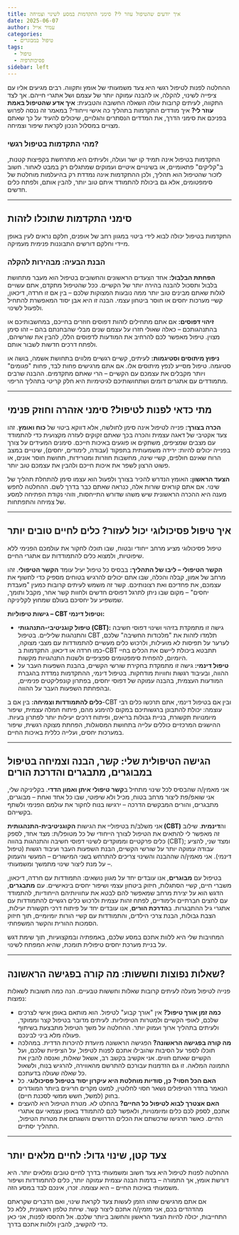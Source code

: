 ```yaml
---
title: איך יודעים שהטיפול עוזר לי? סימני התקדמות במסע לשינוי וצמיחה
date: 2025-06-07
author: עמיר אייל
categories:
  - טיפול במבוגרים
tags:
  - טיפול
  - פסיכותרפיה
sidebar: left
---
```


ההחלטה לפנות לטיפול רגשי היא צעד משמעותי של אומץ ותקווה. רבים מגיעים אליו עם ציפייה לשינוי, להקלה, או להבנה עמוקה יותר של עצמם ושל אתגרי חייהם. אך לצד התקווה, לעיתים קרובות עולה השאלה החשובה והטבעית: **איך אדע שהטיפול באמת עוזר לי?** איך מודדים התקדמות בתהליך כה אישי וייחודי? במאמר זה ננסה לפרוש בפניכם את סימני הדרך, את המדדים הנסתרים והגלויים, שיכולים להעיד על כך שאתם מצויים במסלול הנכון לקראת שיפור וצמיחה.

### מהי התקדמות בטיפול רגשי?

התקדמות בטיפול אינה תמיד קו ישר ועולה, ולעיתים היא מתרחשת בקפיצות קטנות, ב"קליקים" פתאומיים, או בשינויים איטיים ועמוקים שמתגלים רק במבט לאחור. חשוב לזכור שהטיפול הוא תהליך, ולכן ההתקדמות אינה נמדדת רק בהיעלמות מוחלטת של סימפטומים, אלא גם ביכולת להתמודד איתם טוב יותר, להבין אותם, ולפתח כלים חדשים.

---

## סימני התקדמות שתוכלו לזהות

התקדמות בטיפול יכולה לבוא לידי ביטוי במגוון רחב של אופנים, חלקם נראים לעין באופן מיידי וחלקם דורשים התבוננות פנימית מעמיקה.

### הבנת הבעיה: מבהירות להקלה

**הפחתת הבלבול:** אחד הצעדים הראשונים והחשובים בטיפול הוא מעבר מתחושת בלבול ותסכול להבנה בהירה יותר של הקשיים. ככל שהטיפול מתקדם, אתם עשויים לגלות שאתם מבינים טוב יותר ממה נובעות המצוקות שלכם – בין אם זו חרדה, דיכאון, קשיי מערכות יחסים או חוסר ביטחון עצמי. הבנה זו היא אבן יסוד המאפשרת להתחיל ולפעול לשינוי.

**זיהוי דפוסים:** אם אתם מתחילים לזהות דפוסים חוזרים בחייכם, במחשבותיכם או בהתנהגותכם – כאלה שאולי חזרו על עצמם שנים מבלי שהבחנתם בהם – זהו סימן מצוין. טיפול מאפשר לכם להרחיב את המודעות לדפוסים הללו, להבין את שורשיהם, ולפתח דרכים חדשות לשבור אותם.

**ניפוץ מיתוסים וסטיגמות:** לעיתים, קשיים רגשיים מלווים בתחושת אשמה, בושה או סטיגמה. טיפול מסייע לנפץ מיתוסים אלו. אם אתם מרגישים פחות לבד, פחות "פגומים" ויותר מקבלים את עצמכם עם הקשיים – הרי שאתם מתקדמים. ההבנה שרבים מתמודדים עם אתגרים דומים ושתחושותיכם לגיטימיות היא חלק קריטי בתהליך הריפוי.

---

## מתי כדאי לפנות לטיפול? סימני אזהרה וחוזק פנימי

**הכרה בצורך:** פנייה לטיפול אינה סימן לחולשה, אלא דווקא ביטוי של **כוח ואומץ**. זהו צעד אקטיבי של דאגה עצמית והכרה בכך שאתם זקוקים לעזרה מקצועית כדי להתמודד עם מצבים שמציפים, משתקים או פוגעים באיכות חייכם. סימנים המעידים על צורך בפנייה יכולים להיות: ירידה משמעותית בתפקוד (עבודה, לימודים, יחסים), שינויים במצב הרוח שאינם חולפים, קשיי שינה, מחשבות חוזרות ומטרידות, תחושת חוסר אונים, או פשוט הרצון לשפר את איכות חייכם ולהבין את עצמכם טוב יותר.

**הצעד הראשון:** האומץ הנדרש להכיר בצורך ולפעול הוא עצמו סימן להתחלת תהליך של שינוי. אם אתם קוראים שורות אלה, כנראה שאתם כבר בדרך לשם. ההחלטה לחפש מענה היא ההכרה הראשונית שיש משהו שדורש התייחסות, וזוהי נקודת הפתיחה למסע של צמיחה והתפתחות.

---

## איך טיפול פסיכולוגי יכול לעזור? כלים לחיים טובים יותר

טיפול פסיכולוגי מציע מרחב ייחודי ובטוח, שבו תוכלו לחקור את עולמכם הפנימי ללא שיפוטיות, ולמצוא כלים להתמודדות עם אתגרי החיים.

**הקשר הטיפולי – ליבו של התהליך:** בבסיס כל טיפול יעיל עומד **הקשר הטיפולי**. זהו מרחב של אמון, קבלה והכלה, שבו אתם יכולים להרגיש בטוחים מספיק כדי לחשוף את עצמכם, את פחדיכם ואת רצונותיכם. קשר זה משמש לעיתים קרובות כמעין "מעבדת יחסים" – מקום שבו ניתן לתרגל דפוסים חדשים ולחוות קשר אחר, מקבל ותומך, שמשפיע על יחסיכם בעולם שמחוץ לקליניקה.

**גישות טיפוליות – CBT וטיפול דינמי:**
* **טיפול קוגניטיבי-התנהגותי (CBT):** גישה זו מתמקדת בזיהוי ושינוי דפוסי חשיבה והתנהגות שליליים. בטיפול CBT תלמדו לזהות את "מלכודות החשיבה" שלכם, לערער על תפיסות לא מועילות, ולרכוש כלים מעשיים להתמודדות עם מצבי מצוקה, כמו חרדה או דיכאון. התקדמות ב-CBT תתבטא ביכולת ליישם את הכלים בחיי היומיום, להפחית סימפטומים ספציפיים ולשנות התנהגויות מקשות.
* **טיפול דינמי:** גישה זו מתמקדת בחקירת שורשי הקשיים, בהבנת השפעות העבר על ההווה, ובעיבוד רגשות וחוויות מודחקות. בטיפול דינמי, ההתקדמות נמדדת בהגברת המודעות העצמית, בהבנה עמוקה של דפוסי יחסים, בפתרון קונפליקטים פנימיים, ובהפחתת השפעות העבר על ההווה.

**כלים להתמודדות וצמיחה:** בין אם ב-CBT ובין אם בטיפול דינמי, אתם תרכשו כלים רבי עוצמה: יכולת להתבונן ברגשותיכם במקום להימנע מהם, פיתוח חמלה עצמית, שיפור מיומנויות תקשורת, בניית גבולות בריאים, ופיתוח דרכים יעילות יותר לפתרון בעיות. ההישגים המרכזיים כוללים עלייה בתחושת המסוגלות, הפחתת מצוקה רגשית, שיפור במערכות יחסים, ועלייה כללית באיכות החיים.

---

## הגישה הטיפולית שלי: קשר, הבנה וצמיחה בטיפול במבוגרים, מתבגרים והדרכת הורים

אני מאמין/ה שהבסיס לכל שינוי מתחיל ב**קשר טיפולי איתן ואמון הדדי**. בקליניקה שלי, אני שואפ/פת ליצור מרחב בטוח, מכיל ולא שיפוטי, שבו כל אחד ואחת – מבוגרים, מתבגרים, והורים המבקשים הדרכה – ירגישו בנוח לחקור את עולמם הפנימי ולשתף בקשייהם.

אני משלב/ת בטיפוליי את הגישות **הקוגניטיבית-התנהגותית (CBT)** וה**דינמית**. שילוב זה מאפשר לי להתאים את הטיפול לצורך הייחודי של כל מטופל/ת: מצד אחד, לספק כלים פרקטיים וממוקדים לשינוי דפוסי חשיבה והתנהגות בהווה (CBT); ומצד שני, להציע עבודה עמוקה יותר על שורשי הקשיים, הבנת השפעות העבר ועיבוד רגשות (טיפול דינמי). אני מאמין/ה שההבנה והשינוי צריכים להתרחש בשני המישורים – המעשי והעמוק – על מנת ליצור שינוי מתמשך ומשמעותי.

בטיפול עם **מבוגרים**, אנו עובדים יחד על מגוון נושאים: התמודדות עם חרדה, דיכאון, משברי חיים, קשיי הסתגלות, חיזוק ביטחון עצמי ושיפור יחסים בינאישיים. עם **מתבגרים**, הדגש הוא על יצירת מרחב שמאפשר להם לבטא את עחוויותיהם הייחודיות, להתמודד עם לחצים חברתיים ולימודיים, לפתח זהות עצמית ולרכוש כלים רגשיים להתמודדות עם אתגרי גיל ההתבגרות. ב**הדרכת הורים**, אנו עובדים יחד על פיתוח דרכי תקשורת יעילות, הצבת גבולות, הבנת צרכי הילדים, והתמודדות עם קשיי הורות יומיומיים, תוך חיזוק הסמכות ההורית והקשר המשפחתי.

המחויבות שלי היא ללוות אתכם במסע שלכם, באמפתיה ובמקצועיות, תוך שימת דגש על בניית מערכת יחסים טיפולית תומכת, שהיא המפתח לשינוי.

---

## שאלות נפוצות וחששות: מה קורה בפגישה הראשונה?

פנייה לטיפול מעלה לעיתים קרובות שאלות וחששות טבעיים. הנה כמה תשובות לשאלות נפוצות:

* **כמה זמן אורך טיפול?** אין "אורך קבוע" לטיפול. הוא מותאם באופן אישי לצרכים שלכם, לאופי הקשיים ולמטרות הטיפוליות. לעיתים מדובר בטיפול קצר וממוקד, ולעיתים בתהליך ארוך ועמוק יותר. ההחלטה על משך הטיפול מתבצעת בשיתוף פעולה מלא ביני לבינכם.
* **מה קורה בפגישה הראשונה?** הפגישה הראשונה מיועדת להיכרות הדדית. במהלכה תוכלו לספר על הסיבות שהובילו אתכם לפנות לטיפול, על הציפיות שלכם, ועל הקשיים שאתם חווים. אני אקשיב בקשב רב, אשאל שאלות, ואנסה להבין את התמונה המלאה. זו גם הזדמנות עבורכם להתרשם מהאווירה, להרגיש בנוח, ולשאול כל שאלה שעולה בדעתכם.
* **האם הכל חסוי?** **כן, סודיות מוחלטת היא עיקרון יסוד בטיפול פסיכולוגי**. כל הנאמר בחדר הטיפולים נשאר חסוי לחלוטין, למעט מקרים חריגים ביותר המוגדרים בחוק (למשל, חשש ממשי לסכנת חיים).
* **האם אצטרך לבוא לטיפול כל החיים?** בהחלט לא. מטרת הטיפול היא להעצים אתכם, לספק לכם כלים ומיומנויות, ולאפשר לכם להתמודד באופן עצמאי עם אתגרי החיים. כאשר תרגישו שרכשתם את הכלים הדרושים והשגתם את מטרות הטיפול, התהליך יסתיים.

---

## צעד קטן, שינוי גדול: לחיים מלאים יותר

ההחלטה לפנות לטיפול היא צעד חשוב ומשמעותי בדרך לחיים טובים ומלאים יותר. היא דורשת אומץ, אך התמורה – בדמות הבנה עצמית עמוקה יותר, כלים להתמודדות ושיפור משמעותי באיכות החיים – היא עצומה. זכרו, אינכם לבד במסע הזה.

אם אתם מרגישים שזהו הזמן לעשות צעד לקראת שינוי, ואם הדברים שקראתם מהדהדים בכם, אני מזמין/ה אתכם ליצור קשר. שיחת טלפון ראשונית, ללא כל התחייבות, יכולה להיות הצעד הראשון והחשוב ביותר שלכם. אל תהססו לפנות, אני כאן כדי להקשיב, להבין וללוות אתכם בדרך.
